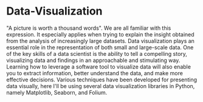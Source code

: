 # Data-Visualization
"A picture is worth a thousand words". We are all familiar with this expression. It especially applies when trying to explain the insight obtained from the analysis of increasingly large datasets. Data visualization plays an essential role in the representation of both small and large-scale data.  One of the key skills of a data scientist is the ability to tell a compelling story, visualizing data and findings in an approachable and stimulating way. Learning how to leverage a software tool to visualize data will also enable you to extract information, better understand the data, and make more effective decisions. Various techniques have been developed for presenting data visually, here I'll be using several data visualization libraries in Python, namely Matplotlib, Seaborn, and Folium.
